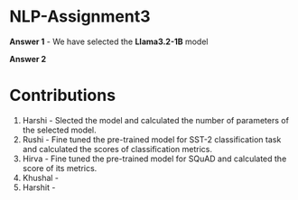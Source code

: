 # NLP-Assignment3

**Answer 1**  - We have selected the **Llama3.2-1B** model

**Answer 2**



# Contributions 
1. Harshi - Slected the model and calculated the number of parameters of the selected model.
2. Rushi - Fine tuned the pre-trained model for SST-2 classification task and calculated the scores of classification metrics.
3. Hirva - Fine tuned the pre-trained model for SQuAD and calculated the score of its metrics.
4. Khushal -
5. Harshit - 

